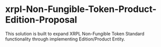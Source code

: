 # xrpl-Non-Fungible-Token-Product-Edition-Proposal
This solution is built to expand XRPL Non-Fungible Token Standard functionality through implementing Edition/Product Entity.
